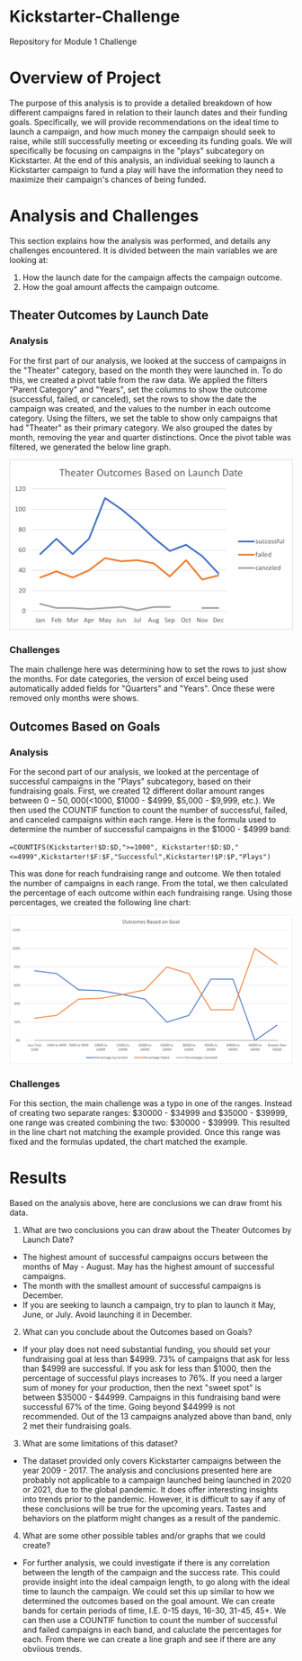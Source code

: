 # Kickstarter-Challenge
Repository for Module 1 Challenge


# Overview of Project
The purpose of this analysis is to provide a detailed breakdown of how different campaigns fared in relation to their launch dates and their funding goals. Specifically, we will provide recommendations on the ideal time to launch a campaign, and how much money the campaign should seek to raise, while still successfully meeting or exceeding its funding goals. We will specifically be focusing on campaigns in the "plays" subcategory on Kickstarter. At the end of this analysis, an individual seeking to launch a Kickstarter campaign to fund a play will have the information they need to maximize their campaign's chances of being funded.


# Analysis and Challenges
This section explains how the analysis was performed, and details any challenges encountered. It is divided between the main variables we are looking at: 

1. How the launch date for the campaign affects the campaign outcome.
2. How the goal amount affects the campaign outcome. 

## Theater Outcomes by Launch Date

### Analysis

For the first part of our analysis, we looked at the success of campaigns in the "Theater" category, based on the month they were launched in. To do this, we created a pivot table from the raw data. We applied the filters "Parent Category" and "Years", set the columns to show the outcome (successful, failed, or canceled), set the rows to show the date the campaign was created, and the values to the number in each outcome category. Using the filters, we set the table to show only campaigns that had "Theater" as their primary category. We also grouped the dates by month, removing the year and quarter distinctions. Once the pivot table was filtered, we generated the below line graph. 

![Theater Outcomes vs Launch](https://github.com/jbalooshie/Kickstarter-Challenge/blob/main/Theater_Outcomes_vs_Launch.png)

### Challenges

The main challenge here was determining how to set the rows to just show the months. For date categories, the version of excel being used automatically added fields for "Quarters" and "Years". Once these were removed only months were shows.

## Outcomes Based on Goals

### Analysis 

For the second part of our analysis, we looked at the percentage of successful campaigns in the "Plays" subcategory, based on their fundraising goals. First, we created 12 different dollar amount ranges between $0-50,000 (<$1000, $1000 - $4999, $5,000 - $9,999, etc.). We then used the COUNTIF function to count the number of successful, failed, and canceled campaigns within each range. Here is the formula used to determine the number of successful campaigns in the $1000 - $4999 band:

`=COUNTIFS(Kickstarter!$D:$D,">=1000", Kickstarter!$D:$D,"<=4999",Kickstarter!$F:$F,"Successful",Kickstarter!$P:$P,"Plays")`

This was done for reach fundraising range and outcome. We then totaled the number of campaigns in each range. From the total, we then calculated the percentage of each outcome within each fundraising range. Using those percentages, we created the following line chart:

![Outcomes vs Goals](https://github.com/jbalooshie/Kickstarter-Challenge/blob/main/Outcomes_vs_Goals.png)

### Challenges

For this section, the main challenge was a typo in one of the ranges. Instead of creating two separate ranges: $30000 - $34999 and $35000 - $39999, one range was created combining the two: $30000 - $39999. This resulted in the line chart not matching the example provided. Once this range was fixed and the formulas updated, the chart matched the example.



# Results
Based on the analysis above, here are conclusions we can draw fromt his data. 

1. What are two conclusions you can draw about the Theater Outcomes by Launch Date?
  - The highest amount of successful campaigns occurs between the months of May - August. May has the highest amount of successful campaigns. 
  - The month with the smallest amount of successful campaigns is December. 
  - If you are seeking to launch a campaign, try to plan to launch it May, June, or July. Avoid launching it in December. 
  
2. What can you conclude about the Outcomes based on Goals?
  - If your play does not need substantial funding, you should set your fundraising goal at less than $4999. 73% of campaigns that ask for less than $4999 are successful. If you ask for less than $1000, then the percentage of successful plays increases to 76%. If you need a larger sum of money for your production, then the next "sweet spot" is between $35000 - $44999. Campaigns in this fundraising band were successful 67% of the time. Going beyond  $44999 is not recommended. Out of the 13 campaigns analyzed above than band, only 2 met their fundraising goals. 
  
3. What are some limitations of this dataset?
  - The dataset provided only covers Kickstarter campaigns between the year 2009 - 2017. The analysis and conclusions presented here are probably not applicable to a campaign launched being launched in 2020 or 2021, due to the global pandemic. It does offer interesting insights into trends prior to the pandemic. However, it is difficult to say if any of these conclusions will be true for the upcoming years. Tastes and behaviors on the platform might changes as a result of the pandemic. 

4. What are some other possible tables and/or graphs that we could create?
  - For further analysis, we could investigate if there is any correlation between the length of the campaign and the success rate. This could provide insight into the ideal campaign length, to go along with the ideal time to launch the campaign. We could set this up similar to how we determined the outcomes based on the goal amount. We can create bands for certain periods of time, I.E. 0-15 days, 16-30, 31-45, 45+. We can then use a COUNTIF function to count the number of successful and failed campaigns in each band, and caluclate the percentages for each. From there we can create a line graph and see if there are any obviious trends. 
